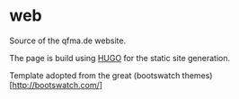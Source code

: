 web
===

Source of the qfma.de website. 

The page is build using [HUGO](http://gohugo.io/) for the static site generation.

Template adopted from the great (bootswatch themes)[http://bootswatch.com/]
